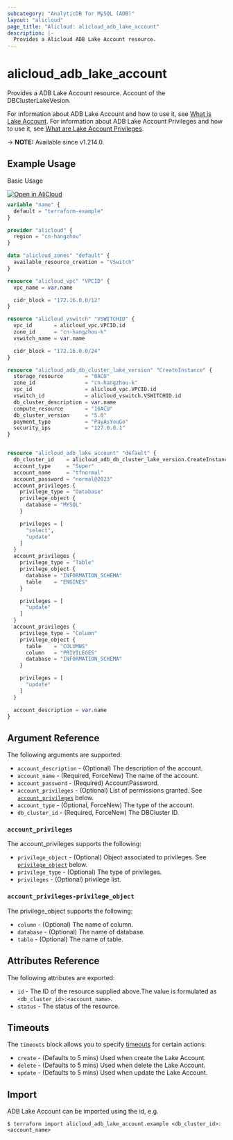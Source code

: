 ```yaml
---
subcategory: "AnalyticDB for MySQL (ADB)"
layout: "alicloud"
page_title: "Alicloud: alicloud_adb_lake_account"
description: |-
  Provides a Alicloud ADB Lake Account resource.
---
```


# alicloud_adb_lake_account

Provides a ADB Lake Account resource. Account of the DBClusterLakeVesion.

For information about ADB Lake Account and how to use it, see [What is Lake Account](https://www.alibabacloud.com/help/en/analyticdb-for-mysql/developer-reference/api-adb-2021-12-01-createaccount).
For information about ADB Lake Account Privileges and how to use it, see [What are Lake Account Privileges](https://www.alibabacloud.com/help/en/analyticdb-for-mysql/developer-reference/api-adb-2021-12-01-modifyaccountprivileges/).

-> **NOTE:** Available since v1.214.0.

## Example Usage

Basic Usage

<div style="display: block;margin-bottom: 40px;"><div class="oics-button" style="float: right;position: absolute;margin-bottom: 10px;">
  <a href="https://api.aliyun.com/terraform?resource=alicloud_adb_lake_account&exampleId=83d73ad9-9ed6-3bbc-31fd-a4f1d2a9eb4948b0743f&activeTab=example&spm=docs.r.adb_lake_account.0.83d73ad99e&intl_lang=EN_US" target="_blank">
    <img alt="Open in AliCloud" src="https://img.alicdn.com/imgextra/i1/O1CN01hjjqXv1uYUlY56FyX_!!6000000006049-55-tps-254-36.svg" style="max-height: 44px; max-width: 100%;">
  </a>
</div></div>

```terraform
variable "name" {
  default = "terraform-example"
}

provider "alicloud" {
  region = "cn-hangzhou"
}

data "alicloud_zones" "default" {
  available_resource_creation = "VSwitch"
}

resource "alicloud_vpc" "VPCID" {
  vpc_name = var.name

  cidr_block = "172.16.0.0/12"
}

resource "alicloud_vswitch" "VSWITCHID" {
  vpc_id       = alicloud_vpc.VPCID.id
  zone_id      = "cn-hangzhou-k"
  vswitch_name = var.name

  cidr_block = "172.16.0.0/24"
}

resource "alicloud_adb_db_cluster_lake_version" "CreateInstance" {
  storage_resource       = "0ACU"
  zone_id                = "cn-hangzhou-k"
  vpc_id                 = alicloud_vpc.VPCID.id
  vswitch_id             = alicloud_vswitch.VSWITCHID.id
  db_cluster_description = var.name
  compute_resource       = "16ACU"
  db_cluster_version     = "5.0"
  payment_type           = "PayAsYouGo"
  security_ips           = "127.0.0.1"
}


resource "alicloud_adb_lake_account" "default" {
  db_cluster_id    = alicloud_adb_db_cluster_lake_version.CreateInstance.id
  account_type     = "Super"
  account_name     = "tfnormal"
  account_password = "normal@2023"
  account_privileges {
    privilege_type = "Database"
    privilege_object {
      database = "MYSQL"
    }

    privileges = [
      "select",
      "update"
    ]
  }
  account_privileges {
    privilege_type = "Table"
    privilege_object {
      database = "INFORMATION_SCHEMA"
      table    = "ENGINES"
    }

    privileges = [
      "update"
    ]
  }
  account_privileges {
    privilege_type = "Column"
    privilege_object {
      table    = "COLUMNS"
      column   = "PRIVILEGES"
      database = "INFORMATION_SCHEMA"
    }

    privileges = [
      "update"
    ]
  }

  account_description = var.name
}
```

## Argument Reference

The following arguments are supported:
* `account_description` - (Optional) The description of the account.
* `account_name` - (Required, ForceNew) The name of the account.
* `account_password` - (Required) AccountPassword.
* `account_privileges` - (Optional) List of permissions granted. See [`account_privileges`](#account_privileges) below.
* `account_type` - (Optional, ForceNew) The type of the account.
* `db_cluster_id` - (Required, ForceNew) The DBCluster ID.

### `account_privileges`

The account_privileges supports the following:
* `privilege_object` - (Optional) Object associated to privileges. See [`privilege_object`](#account_privileges-privilege_object) below.
* `privilege_type` - (Optional) The type of privileges.
* `privileges` - (Optional) privilege list.

### `account_privileges-privilege_object`

The privilege_object supports the following:
* `column` - (Optional) The name of column.
* `database` - (Optional) The name of database.
* `table` - (Optional) The name of table.

## Attributes Reference

The following attributes are exported:
* `id` - The ID of the resource supplied above.The value is formulated as `<db_cluster_id>:<account_name>`.
* `status` - The status of the resource.

## Timeouts

The `timeouts` block allows you to specify [timeouts](https://developer.hashicorp.com/terraform/language/resources/syntax#operation-timeouts) for certain actions:
* `create` - (Defaults to 5 mins) Used when create the Lake Account.
* `delete` - (Defaults to 5 mins) Used when delete the Lake Account.
* `update` - (Defaults to 5 mins) Used when update the Lake Account.

## Import

ADB Lake Account can be imported using the id, e.g.

```shell
$ terraform import alicloud_adb_lake_account.example <db_cluster_id>:<account_name>
```